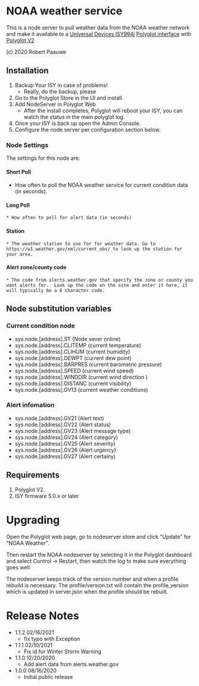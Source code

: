 
# NOAA weather service

This is a node server to pull weather data from the NOAA weather network and make it available to a [Universal Devices ISY994i](https://www.universal-devices.com/residential/ISY) [Polyglot interface](http://www.universal-devices.com/developers/polyglot/docs/) with  [Polyglot V2](https://github.com/Einstein42/udi-polyglotv2)

(c) 2020 Robert Paauwe

## Installation

1. Backup Your ISY in case of problems!
   * Really, do the backup, please
2. Go to the Polyglot Store in the UI and install.
3. Add NodeServer in Polyglot Web
   * After the install completes, Polyglot will reboot your ISY, you can watch the status in the main polyglot log.
4. Once your ISY is back up open the Admin Console.
5. Configure the node server per configuration section below.

### Node Settings
The settings for this node are:

#### Short Poll
   * How often to poll the NOAA weather service for current condition data (in seconds). 
#### Long Poll
	* How often to poll for alert data (in seconds)
#### Station
	* The weather station to use for for weather data. Go to https://w1.weather.gov/xml/current_obs/ to look up the station for your area.
#### Alert zone/county code
	* The code from alerts.weather.gov that specify the zone or county you want alerts for.  Look up the code on the site and enter it here, it will typically be a 6 character code.

## Node substitution variables
### Current condition node
 * sys.node.[address].ST      (Node sever online)
 * sys.node.[address].CLITEMP (current temperature)
 * sys.node.[address].CLIHUM  (current humidity)
 * sys.node.[address].DEWPT   (current dew point)
 * sys.node.[address].BARPRES (current barometric pressure)
 * sys.node.[address].SPEED   (current wind speed)
 * sys.node.[address].WINDDIR (current wind direction )
 * sys.node.[address].DISTANC (current visibility)
 * sys.node.[address].GV13    (current weather conditions)

 ### Alert infomation
 * sys.node.[address].GV21    (Alert text)
 * sys.node.[address].GV22    (Alert status)
 * sys.node.[address].GV23    (Alert message type)
 * sys.node.[address].GV24    (Alert category)
 * sys.node.[address].GV25    (Alert severity)
 * sys.node.[address].GV26    (Alert urgency)
 * sys.node.[address].GV27    (Alert certainy)

## Requirements
1. Polyglot V2.
2. ISY firmware 5.0.x or later

# Upgrading

Open the Polyglot web page, go to nodeserver store and click "Update" for "NOAA Weather".

Then restart the NOAA nodeserver by selecting it in the Polyglot dashboard and select Control -> Restart, then watch the log to make sure everything goes well.

The nodeserver keeps track of the version number and when a profile rebuild is necessary.  The profile/version.txt will contain the profile_version which is updated in server.json when the profile should be rebuilt.

# Release Notes

- 1.1.2 02/16/2021
   - fix typo with Exception
- 1.1.1 02/10/2021
   - Fix id for Winter Storm Warning
- 1.1.0 12/20/2020
   - Add alert data from alerts.weather.gov 
- 1.0.0 08/16/2020
   - Initial public release
